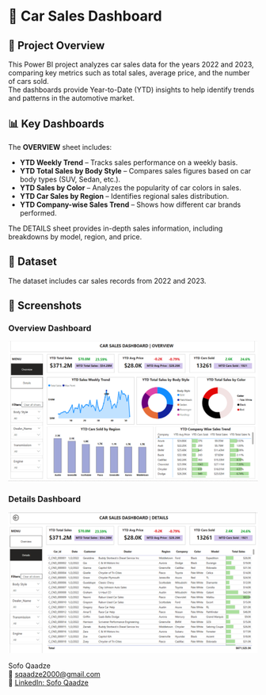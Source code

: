 # 🚗 Car Sales Dashboard

## 📌 Project Overview  
This Power BI project analyzes car sales data for the years 2022 and 2023, comparing key metrics such as total sales, average price, and the number of cars sold.  
The dashboards provide Year-to-Date (YTD) insights to help identify trends and patterns in the automotive market.  
 
## 📊 Key Dashboards  
The **OVERVIEW** sheet includes:  

-  **YTD Weekly Trend** – Tracks sales performance on a weekly basis.  
-  **YTD Total Sales by Body Style** – Compares sales figures based on car body types (SUV, Sedan, etc.).  
-  **YTD Sales by Color** – Analyzes the popularity of car colors in sales.  
-  **YTD Car Sales by Region** – Identifies regional sales distribution.  
-  **YTD Company-wise Sales Trend** – Shows how different car brands performed.  

The DETAILS sheet provides in-depth sales information, including breakdowns by model, region, and price.

## 📂 Dataset
The dataset includes car sales records from 2022 and 2023.

## 📸 Screenshots  

### Overview Dashboard  
![Overview](https://github.com/sofoq/Car-Sales-Project/blob/main/OVERVIEW.png)  

### Details Dashboard  
![Details](https://github.com/sofoq/Car-Sales-Project/blob/main/DETAILS.png)  



Sofo Qaadze  
📧 [sqaadze2000@gmail.com](mailto:sqaadze2000@gmail.com)  
🔗 [LinkedIn: Sofo Qaadze](https://www.linkedin.com/in/sofo-qaadze-ba7895205/)

